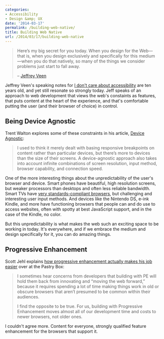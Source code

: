 ```yaml
---
categories:
- Accessibility
- Design &amp; UX
date: '2014-03-17'
permalink: /building-web-native/
title: Building Web Native
url: /2014/03/17/building-web-native
---
```


<blockquote>
  Here’s my big secret for you today. When you design for the Web&mdash;that is, when you design exclusively and specifically for this medium&mdash;when you do that natively, so many of the things we consider problems just start to fall away.

  &ndash; <a href="http://veen.com/jeff/archives/000503.html">Jeffrey Veen</a>
</blockquote>

Jeffrey Veen's speaking notes for <a href="http://veen.com/jeff/archives/000503.html">I don't care about accessibility</a> are ten years old, and yet still resonate so strongly today. Jeff speaks of an approach to web development that views the web's constaints as features, that puts content at the heart of the experience, and that's comfortable putting the user (and their browser of choice) in control.

<!--more-->

<h2>Being Device Agnostic</h2>

Trent Walton explores some of these constraints in his article, <a href="http://trentwalton.com/2014/03/10/device-agnostic/">Device Agnostic</a>:

<blockquote>
  I used to think it merely dealt with basing responsive breakpoints on content rather than particular devices, but there’s more to devices than the size of their screens. A device-agnostic approach also takes into account infinite combinations of screen resolution, input method, browser capability, and connection speed.
</blockquote>

One of the more interesting things about the unpredictability of the user's browser and device. Smart phones have beautiful, high resolution screens, but weaker processors than desktops and often less reliable bandwidth. Smart TVs have <a href="http://vimeo.com/44036520">very standards-compliant browsers</a>, but challenging and interesting user input methods. And devices like the Nintendo DS, e-ink Kindle, and more have functioning browsers that people can and do use to access websites, often with spotty at best JavaScript support, and in the case of the Kindle, no color.

But this unpredictability is what makes the web such an exciting space to be working in today. It's everywhere, and if we embrace the medium and design specifically for it, you can do amazing things.

<h2>Progressive Enhancement</h2>

Scott Jehl explains <a href="https://the-pastry-box-project.net/scott-jehl/2014-March-7">how progressive enhancement actually makes his job easier</a> over at the Pastry Box:

<blockquote>
  I sometimes hear concerns from developers that building with PE will hold them back from innovating and “moving the web forward,” because it requires spending a lot of time making things work in old or obscure browsers that aren’t presumed to be common within their audiences.

  I find the opposite to be true. For us, building with Progressive Enhancement moves almost all of our development time and costs to newer browsers, not older ones.
</blockquote>

I couldn't agree more. Content for everyone, strongly qualified feature enhancement for the browsers that support it.